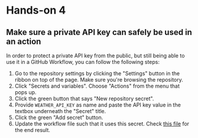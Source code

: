 # Hands-on 4
## Make sure a private API key can safely be used in an action
In order to protect a private API key from the public, but still being able to use it in a GitHub Workflow, you can follow the following steps:

1. Go to the repository settings by clicking the "Settings" button in the ribbon on top of the page. Make sure you're browsing the repository.
2. Click "Secrets and variables". Choose "Actions" from the menu that pops up.
3. Click the green button that says "New repository secret".
4. Provide `WEATHER_API_KEY` as name and paste the API key value in the textbox underneath the "Secret" title.
5. Click the green "Add secret" button.
6. Update the workflow file such that it uses this secret. Check [this file](https://github.com/pverscha/actions_workshop_solutions/blob/main/.github/workflows/print_temperature_secret_city.yml) for the end result.
